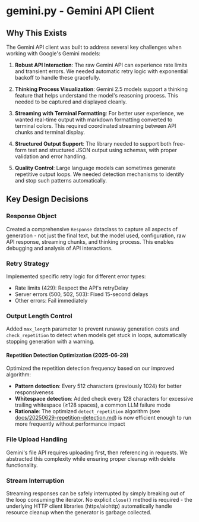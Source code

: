 # gemini.py - Gemini API Client

## Why This Exists

The Gemini API client was built to address several key challenges when working with Google's Gemini models:

1. **Robust API Interaction**: The raw Gemini API can experience rate limits and transient errors. We needed automatic retry logic with exponential backoff to handle these gracefully.

2. **Thinking Process Visualization**: Gemini 2.5 models support a thinking feature that helps understand the model's reasoning process. This needed to be captured and displayed cleanly.

3. **Streaming with Terminal Formatting**: For better user experience, we wanted real-time output with markdown formatting converted to terminal colors. This required coordinated streaming between API chunks and terminal display.

4. **Structured Output Support**: The library needed to support both free-form text and structured JSON output using schemas, with proper validation and error handling.

5. **Quality Control**: Large language models can sometimes generate repetitive output loops. We needed detection mechanisms to identify and stop such patterns automatically.

## Key Design Decisions

### Response Object
Created a comprehensive `Response` dataclass to capture all aspects of generation - not just the final text, but the model used, configuration, raw API response, streaming chunks, and thinking process. This enables debugging and analysis of API interactions.

### Retry Strategy
Implemented specific retry logic for different error types:
- Rate limits (429): Respect the API's retryDelay
- Server errors (500, 502, 503): Fixed 15-second delays
- Other errors: Fail immediately

### Output Length Control
Added `max_length` parameter to prevent runaway generation costs and `check_repetition` to detect when models get stuck in loops, automatically stopping generation with a warning.

#### Repetition Detection Optimization (2025-06-29)
Optimized the repetition detection frequency based on our improved algorithm:
- **Pattern detection**: Every 512 characters (previously 1024) for better responsiveness
- **Whitespace detection**: Added check every 128 characters for excessive trailing whitespace (≥128 spaces), a common LLM failure mode
- **Rationale**: The optimized `detect_repetition` algorithm (see [docs/20250629-repetition-detection.md](../docs/20250629-repetition-detection.md)) is now efficient enough to run more frequently without performance impact

### File Upload Handling
Gemini's file API requires uploading first, then referencing in requests. We abstracted this complexity while ensuring proper cleanup with delete functionality.

### Stream Interruption
Streaming responses can be safely interrupted by simply breaking out of the loop consuming the iterator. No explicit `close()` method is required - the underlying HTTP client libraries (httpx/aiohttp) automatically handle resource cleanup when the generator is garbage collected.
